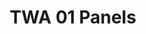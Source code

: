 ---
layout: product
title: "TWA 01 Panels"
price: "1200" 
desc: "Časopis"
img_path: "/assets/img/AMIG5201.jpg"
brand: "N/A"
available: true
special_offer: false
new: true
soon: false
cat: "0Knjige,"
subcat: "0Knjige,"
subsubcat: "0N/A"
sifra: "AMIG5201"
---